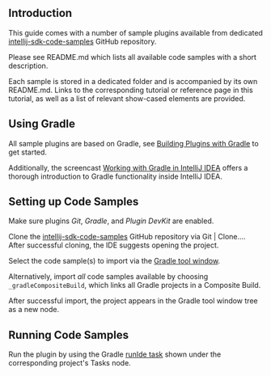 [//]: # (title: Code Samples)

<!-- Copyright 2000-2022 JetBrains s.r.o. and other contributors. Use of this source code is governed by the Apache 2.0 license that can be found in the LICENSE file. -->

## Introduction

This guide comes with a number of sample plugins available from dedicated [intellij-sdk-code-samples](https://github.com/JetBrains/intellij-sdk-code-samples) GitHub repository.

Please see <path>README.md</path> which lists all available code samples with a short description.

Each sample is stored in a dedicated folder and is accompanied by its own <path>README.md</path>. Links to the corresponding tutorial or reference page in this tutorial, as well as a list of relevant show-cased elements are provided.

## Using Gradle

All sample plugins are based on Gradle, see [Building Plugins with Gradle](gradle_build_system.md) to get started.

Additionally, the screencast [Working with Gradle in IntelliJ IDEA](https://www.youtube.com/watch?v=6V6G3RyxEMk) offers a thorough introduction to Gradle functionality inside IntelliJ IDEA.

## Setting up Code Samples

Make sure plugins _Git_, _Gradle_, and _Plugin DevKit_ are enabled.

Clone the [intellij-sdk-code-samples](https://github.com/JetBrains/intellij-sdk-code-samples) GitHub repository via <control>Git | Clone...</control>. After successful cloning, the IDE suggests opening the project.

Select the code sample(s) to import via the [Gradle tool window](https://www.jetbrains.com/help/idea/gradle.html#link_gradle_project).

Alternatively, import _all_ code samples available by choosing `_gradleCompositeBuild`, which links all Gradle projects in a Composite Build.

After successful import, the project appears in the Gradle tool window tree as a new node.

## Running Code Samples

Run the plugin by using the Gradle [runIde task](gradle_prerequisites.md#executing-the-plugin) shown under the corresponding project's <control>Tasks</control> node.
